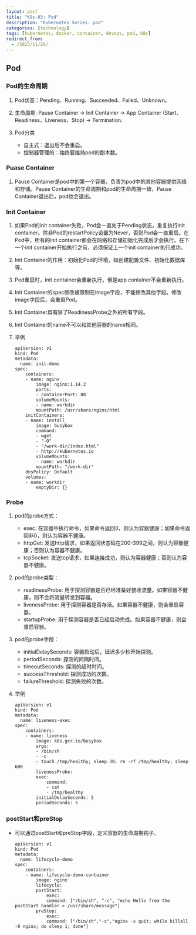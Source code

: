 ```yaml
---
layout: post
title: "K8s-03: Pod"
description: "Kubernetes Series: pod"
categories: [technology]
tags: [kubernetes, docker, container, devops, pod, k8s]
redirect_from:
  - /2023/11/26/
---
```


## Pod

### Pod的生命周期

1. Pod状态：Pending、Running、Succeeded、Failed、Unknown。

2. 生命周期: Pause Container -> Init Container -> App Container (Start、Readiness、Liveness、Stop) -> Termination.

3. Pod分类

    - 自主式：退出后不会重启。
    - 控制器管理的：始终要维持pod的副本数。

### Puase Container

1. Pause Container是pod中的第一个容器，负责为pod中的其他容器提供网络和存储。Pause Container的生命周期和pod的生命周期一致，Pause Container退出后，pod也会退出。

### Init Container

1. 如果Pod的init container失败，Pod会一直处于Pending状态，重复执行init container。除非Pod的restartPolicy设置为Never，否则Pod会一直重启。在Pod中，所有的init container都会在网络和存储初始化完成后才会执行。在下一个init container开始执行之前，必须保证上一个init container执行成功。

2. Init Container的作用：初始化Pod的环境，如创建配置文件、初始化数据库等。

3. Pod重启时，init container会重新执行，但是app container不会重新执行。

4. Init Container的spec修改被限制在image字段，不能修改其他字段。修改image字段后，会重启Pod。

5. Init Container具有除了ReadinessProbe之外的所有字段。

6. Init Container的name不可以和其他容器的name相同。

7. 举例
    ```
    apiVersion: v1
    kind: Pod
    metadata:
      name: init-demo
    spec:
        containers:
        - name: nginx
            image: nginx:1.14.2
            ports:
            - containerPort: 80
            volumeMounts:
            - name: workdir
            mountPath: /usr/share/nginx/html
        initContainers:
        - name: install
            image: busybox
            command:
            - wget
            - "-O"
            - "/work-dir/index.html"
            - http://kubernetes.io
            volumeMounts:
            - name: workdir
            mountPath: "/work-dir"
        dnsPolicy: Default
        volumes:
        - name: workdir
            emptyDir: {}
    ```

### Probe

1. pod的probe方式：

    - exec: 在容器中执行命令，如果命令返回0，则认为容器健康；如果命令返回非0，则认为容器不健康。
    - httpGet: 发送http请求，如果返回状态码在200-399之间，则认为容器健康；否则认为容器不健康。
    - tcpSocket: 发送tcp请求，如果连接成功，则认为容器健康；否则认为容器不健康。

2. pod的probe类型：

    - readinessProbe: 用于探测容器是否已经准备好接收流量。如果容器不健康，则不会将流量转发到容器。
    - livenessProbe: 用于探测容器是否存活。如果容器不健康，则会重启容器。
    - startupProbe: 用于探测容器是否已经启动完成。如果容器不健康，则会重启容器。

3. pod的probe字段：

    - initialDelaySeconds: 容器启动后，延迟多少秒开始探测。
    - periodSeconds: 探测的间隔时间。
    - timeoutSeconds: 探测的超时时间。
    - successThreshold: 探测成功的次数。
    - failureThreshold: 探测失败的次数。

4. 举例
    ```
    apiVersion: v1
    kind: Pod
    metadata:
      name: liveness-exec
    spec:
        containers:
        - name: liveness
            image: k8s.gcr.io/busybox
            args:
            - /bin/sh
            - -c
            - touch /tmp/healthy; sleep 30; rm -rf /tmp/healthy; sleep 600
            livenessProbe:
            exec:
                command:
                - cat
                - /tmp/healthy
            initialDelaySeconds: 5
            periodSeconds: 5
    ```

### postStart和preStop

- 可以通过postStart和preStop字段，定义容器的生命周期钩子。

    ```
    apiVersion: v1
    kind: Pod
    metadata:
      name: lifecycle-demo
    spec:
        containers:
        - name: lifecycle-demo-container
            image: nginx
            lifecycle:
            postStart:
                exec:
                command: ["/bin/sh", "-c", "echo Hello from the postStart handler > /usr/share/message"]
            preStop:
                exec:
                command: ["/bin/sh","-c","nginx -s quit; while killall -0 nginx; do sleep 1; done"]
    ```
